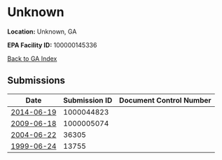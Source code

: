 # Unknown

**Location:** Unknown, GA

**EPA Facility ID:** 100000145336

[Back to GA Index](../../index.md)

## Submissions

| Date | Submission ID | Document Control Number |
|------|--------------|-------------------------|
| [2014-06-19](submissions/1000044823.md) | 1000044823 |  |
| [2009-06-18](submissions/1000005074.md) | 1000005074 |  |
| [2004-06-22](submissions/36305.md) | 36305 |  |
| [1999-06-24](submissions/13755.md) | 13755 |  |
